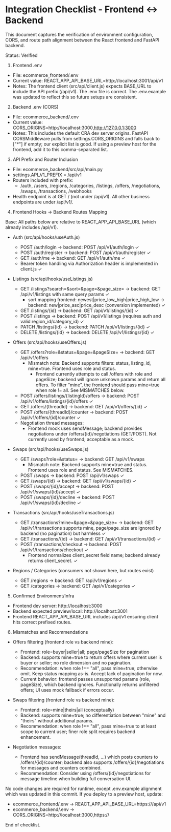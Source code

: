 # Integration Checklist - Frontend ↔ Backend

This document captures the verification of environment configuration, CORS, and route path alignment between the React frontend and FastAPI backend.

Status: Verified

1) Frontend .env
- File: ecommerce_frontend/.env
- Current value:
  REACT_APP_API_BASE_URL=http://localhost:3001/api/v1
- Notes:
  The frontend client (src/api/client.js) expects BASE_URL to include the API prefix (/api/v1). The .env file is correct. The .env.example was updated to reflect this so future setups are consistent.

2) Backend .env (CORS)
- File: ecommerce_backend/.env
- Current value:
  CORS_ORIGINS=http://localhost:3000,http://127.0.0.1:3000
- Notes:
  This includes the default CRA dev server origins. FastAPI CORSMiddleware pulls from settings.CORS_ORIGINS and falls back to ["*"] if empty; our explicit list is good. If using a preview host for the frontend, add it to this comma-separated list.

3) API Prefix and Router Inclusion
- File: ecommerce_backend/src/api/main.py
- settings.API_V1_PREFIX = /api/v1
- Routers included with prefix:
  - /auth, /users, /regions, /categories, /listings, /offers, /negotiations, /swaps, /transactions, /webhooks
- Health endpoint is at GET / (not under /api/v1). All other business endpoints are under /api/v1/<router>.

4) Frontend Hooks → Backend Routes Mapping

Base: All paths below are relative to REACT_APP_API_BASE_URL (which already includes /api/v1).

- Auth (src/api/hooks/useAuth.js)
  - POST /auth/login -> backend: POST /api/v1/auth/login ✓
  - POST /auth/register -> backend: POST /api/v1/auth/register ✓
  - GET /auth/me -> backend: GET /api/v1/auth/me ✓
  - Bearer token handling via Authorization header is implemented in client.js ✓

- Listings (src/api/hooks/useListings.js)
  - GET /listings?search=&sort=&page=&page_size= -> backend: GET /api/v1/listings with same query params ✓
    - sort mapping frontend: newest|price_low_high|price_high_low -> backend: new|price_asc|price_desc (conversion implemented) ✓
  - GET /listings/{id} -> backend: GET /api/v1/listings/{id} ✓
  - POST /listings -> backend: POST /api/v1/listings (requires auth and valid region_id/category_id) ✓
  - PATCH /listings/{id} -> backend: PATCH /api/v1/listings/{id} ✓
  - DELETE /listings/{id} -> backend: DELETE /api/v1/listings/{id} ✓

- Offers (src/api/hooks/useOffers.js)
  - GET /offers?role=&status=&page=&pageSize= -> backend: GET /api/v1/offers
    - Mismatch note: Backend supports filters: status, listing_id, mine=true. Frontend uses role and status.
      - Frontend currently attempts to call /offers with role and pageSize; backend will ignore unknown params and return all offers. To filter “mine”, the frontend should pass mine=true when role != all. See MISMATCHES below.
  - POST /offers/listings/{listingId}/offers -> backend: POST /api/v1/offers/listings/{id}/offers ✓
  - GET /offers/{threadId} -> backend: GET /api/v1/offers/{id} ✓
  - POST /offers/{threadId}/counter -> backend: POST /api/v1/offers/{id}/counter ✓
  - Negotiation thread messages:
    - Frontend mock uses sendMessage; backend provides negotiations under /offers/{id}/negotiations (GET/POST). Not currently used by frontend; acceptable as a mock.

- Swaps (src/api/hooks/useSwaps.js)
  - GET /swaps?role=&status= -> backend: GET /api/v1/swaps
    - Mismatch note: Backend supports mine=true and status. Frontend uses role and status. See MISMATCHES.
  - POST /swaps -> backend: POST /api/v1/swaps ✓
  - GET /swaps/{id} -> backend: GET /api/v1/swaps/{id} ✓
  - POST /swaps/{id}/accept -> backend: POST /api/v1/swaps/{id}/accept ✓
  - POST /swaps/{id}/decline -> backend: POST /api/v1/swaps/{id}/decline ✓

- Transactions (src/api/hooks/useTransactions.js)
  - GET /transactions?mine=&page=&page_size= -> backend: GET /api/v1/transactions supports mine, page/page_size are ignored by backend (no pagination) but harmless ✓
  - GET /transactions/{id} -> backend: GET /api/v1/transactions/{id} ✓
  - POST /transactions/checkout -> backend: POST /api/v1/transactions/checkout ✓
    - Frontend normalizes client_secret field name; backend already returns client_secret. ✓

- Regions / Categories (consumers not shown here, but routes exist)
  - GET /regions -> backend: GET /api/v1/regions ✓
  - GET /categories -> backend: GET /api/v1/categories ✓

5) Confirmed Environment/Infra
- Frontend dev server: http://localhost:3000
- Backend expected preview/local: http://localhost:3001
- Frontend REACT_APP_API_BASE_URL includes /api/v1 ensuring client hits correct prefixed routes.

6) Mismatches and Recommendations

- Offers filtering (frontend role vs backend mine):
  - Frontend: role=buyer|seller|all; page/pageSize for pagination
  - Backend: supports mine=true to return offers where current user is buyer or seller; no role dimension and no pagination.
  - Recommendation: when role !== "all", pass mine=true; otherwise omit. Keep status mapping as-is. Accept lack of pagination for now.
  - Current behavior: frontend passes unsupported params (role, pageSize), which backend ignores. Functionally returns unfiltered offers; UI uses mock fallback if errors occur.

- Swaps filtering (frontend role vs backend mine):
  - Frontend: role=mine|theirs|all (conceptually)
  - Backend: supports mine=true; no differentiation between "mine" and "theirs" without additional params.
  - Recommendation: when role !== "all", pass mine=true to at least scope to current user; finer role split requires backend enhancement.

- Negotiation messages:
  - Frontend has sendMessage(threadId, ...) which posts counters to /offers/{id}/counter; backend also supports /offers/{id}/negotiations for messages and counters combined.
  - Recommendation: Consider using /offers/{id}/negotiations for message timeline when building full conversation UI.

No code changes are required for runtime, except .env.example alignment which was updated in this commit. If you deploy to a preview host, update:
- ecommerce_frontend/.env -> REACT_APP_API_BASE_URL=https://<backend-host>/api/v1
- ecommerce_backend/.env -> CORS_ORIGINS=http://localhost:3000,https://<frontend-host>

End of checklist.
